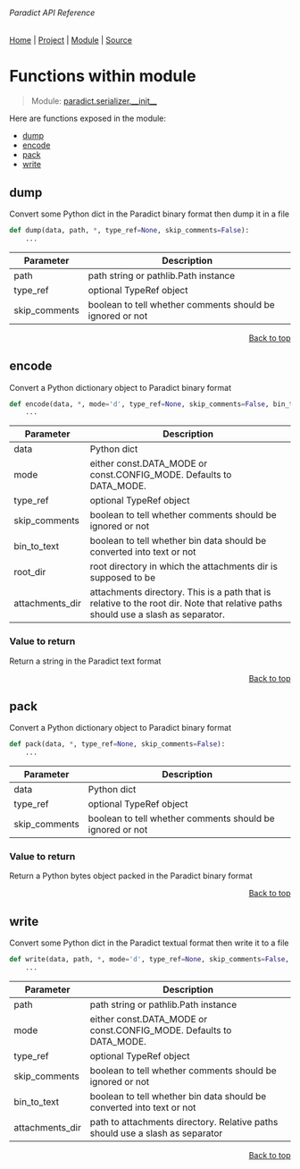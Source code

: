 ###### Paradict API Reference
[Home](/docs/api/README.md) | [Project](/README.md) | [Module](/docs/api/modules/paradict/serializer/__init__/README.md) | [Source](/paradict/serializer/__init__.py)

# Functions within module
> Module: [paradict.serializer.\_\_init\_\_](/docs/api/modules/paradict/serializer/__init__/README.md)

Here are functions exposed in the module:
- [dump](#dump)
- [encode](#encode)
- [pack](#pack)
- [write](#write)

## dump
Convert some Python dict in the Paradict binary format
then dump it in a file

```python
def dump(data, path, *, type_ref=None, skip_comments=False):
    ...
```

| Parameter | Description |
| --- | --- |
| path | path string or pathlib.Path instance |
| type\_ref | optional TypeRef object |
| skip\_comments | boolean to tell whether comments should be ignored or not |

<p align="right"><a href="#paradict-api-reference">Back to top</a></p>

## encode
Convert a Python dictionary object to Paradict binary format

```python
def encode(data, *, mode='d', type_ref=None, skip_comments=False, bin_to_text=True, root_dir=None, attachments_dir='attachments'):
    ...
```

| Parameter | Description |
| --- | --- |
| data | Python dict |
| mode | either const.DATA_MODE or const.CONFIG_MODE. Defaults to DATA_MODE. |
| type\_ref | optional TypeRef object |
| skip\_comments | boolean to tell whether comments should be ignored or not |
| bin\_to\_text | boolean to tell whether bin data should be converted into text or not |
| root\_dir | root directory in which the attachments dir is supposed to be |
| attachments\_dir | attachments directory. This is a path that is relative to the root dir. Note that relative paths should use a slash as separator. |

### Value to return
Return a string in the Paradict text format

<p align="right"><a href="#paradict-api-reference">Back to top</a></p>

## pack
Convert a Python dictionary object to Paradict binary format

```python
def pack(data, *, type_ref=None, skip_comments=False):
    ...
```

| Parameter | Description |
| --- | --- |
| data | Python dict |
| type\_ref | optional TypeRef object |
| skip\_comments | boolean to tell whether comments should be ignored or not |

### Value to return
Return a Python bytes object packed in the Paradict binary format

<p align="right"><a href="#paradict-api-reference">Back to top</a></p>

## write
Convert some Python dict in the Paradict textual format
then write it to a file

```python
def write(data, path, *, mode='d', type_ref=None, skip_comments=False, bin_to_text=False, attachments_dir='attachments'):
    ...
```

| Parameter | Description |
| --- | --- |
| path | path string or pathlib.Path instance |
| mode | either const.DATA_MODE or const.CONFIG_MODE. Defaults to DATA_MODE. |
| type\_ref | optional TypeRef object |
| skip\_comments | boolean to tell whether comments should be ignored or not |
| bin\_to\_text | boolean to tell whether bin data should be converted into text or not |
| attachments\_dir | path to attachments directory. Relative paths should use a slash as separator |

<p align="right"><a href="#paradict-api-reference">Back to top</a></p>

